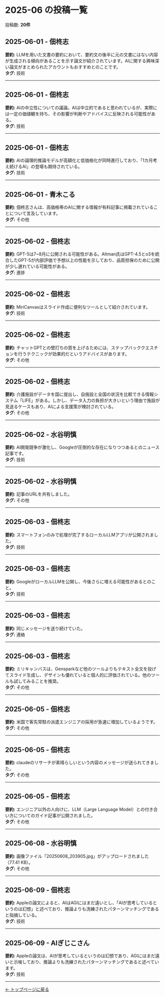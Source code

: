 # 2025-06 の投稿一覧

投稿数: **20件**

## 2025-06-01 - 佃柊志
**要約:** LLMを用いた文書の要約において、要約文の後半に元の文書にはない内容が生成される傾向があることを示す論文が紹介されています。AIに関する興味深い論文がまとめられたアカウントもおすすめとのことです。  
**タグ:** 技術

---

## 2025-06-01 - 佃柊志
**要約:** AIの中立性についての議論。AIは中立的であると思われているが、実際には一定の価値観を持ち、その影響が判断やアドバイスに反映される可能性がある。  
**タグ:** 技術

---

## 2025-06-01 - 佃柊志
**要約:** AIの論理的推論モデルが高額化と低価格化が同時進行しており、「1カ月考え続けるAI」の登場も期待されている。  
**タグ:** 技術

---

## 2025-06-01 - 青木こる
**要約:** 佃柊志さんは、高価格帯のAIに関する情報が有料記事に掲載されていることについて言及しています。  
**タグ:** その他

---

## 2025-06-02 - 佃柊志
**要約:** GPT-5は7~8月に公開される可能性がある。Altman氏はGPT-4.5とo3を統合したGPT-5が内部評価で予想以上の性能を示しており、品質担保のために公開が少し遅れている可能性がある。  
**タグ:** 進捗

---

## 2025-06-02 - 佃柊志
**要約:** MiriCanvasはスライド作成に便利なツールとして紹介されています。  
**タグ:** 技術

---

## 2025-06-02 - 佃柊志
**要約:** チャットGPTとの壁打ちの質を上げるためには、ステップバッククエスチョンを行うテクニックが効果的だというアドバイスがあります。  
**タグ:** その他

---

## 2025-06-02 - 佃柊志
**要約:** 介護施設がデータを国に提出し、自施設と全国の状況を比較できる情報システム「LIFE」がある。しかし、データ入力の負担が大きいという理由で施設が見送るケースもあり、AIによる支援策が検討されている。  
**タグ:** その他

---

## 2025-06-02 - 水谷明慎
**要約:** AI開発競争が激化し、Googleが圧倒的な存在になりつつあるとのニュース記事です。  
**タグ:** 技術

---

## 2025-06-02 - 水谷明慎
**要約:** 記事のURLを共有しました。  
**タグ:** その他

---

## 2025-06-03 - 佃柊志
**要約:** スマートフォンのみで処理が完了するローカルLLMアプリが公開されました。  
**タグ:** 技術

---

## 2025-06-03 - 佃柊志
**要約:** GoogleがローカルLLMを公開し、今後さらに増える可能性があるとのこと。  
**タグ:** 技術

---

## 2025-06-03 - 佃柊志
**要約:** 同じメッセージを送り続けていた。  
**タグ:** 連絡

---

## 2025-06-03 - 佃柊志
**要約:** ミリキャンバスは、Gensparkなど他のツールよりもテキスト全文を投げてスライド生成し、デザインも優れていると個人的に評価されている。他のツールも試してみることを推奨。  
**タグ:** その他

---

## 2025-06-05 - 佃柊志
**要約:** 米国で客先常駐の派遣エンジニアの採用が急速に増加しているようです。  
**タグ:** その他

---

## 2025-06-05 - 佃柊志
**要約:** claudeのリサーチが素晴らしいという内容のメッセージが送られてきました。  
**タグ:** その他

---

## 2025-06-05 - 佃柊志
**要約:** エンジニア以外の人向けに、LLM（Large Language Model）との付き合い方についてのガイド記事が公開されました。  
**タグ:** その他

---

## 2025-06-08 - 水谷明慎
**要約:** 画像ファイル「20250608_203905.jpg」がアップロードされました（77.41 KB）。  
**タグ:** その他

---

## 2025-06-09 - 佃柊志
**要約:** Appleの論文によると、AIはAGIにはまだ遠いとし、「AIが思考しているというのは幻想」と述べており、推論よりも洗練されたパターンマッチングであると指摘している。  
**タグ:** 技術

---

## 2025-06-09 - AIぎじこさん
**要約:** Appleの論文は、AIが思考しているというのは幻想であり、AGIにはまだ遠いと示唆しており、推論よりも洗練されたパターンマッチングであると述べています。  
**タグ:** 技術

---

[← トップページに戻る](../index.md)
